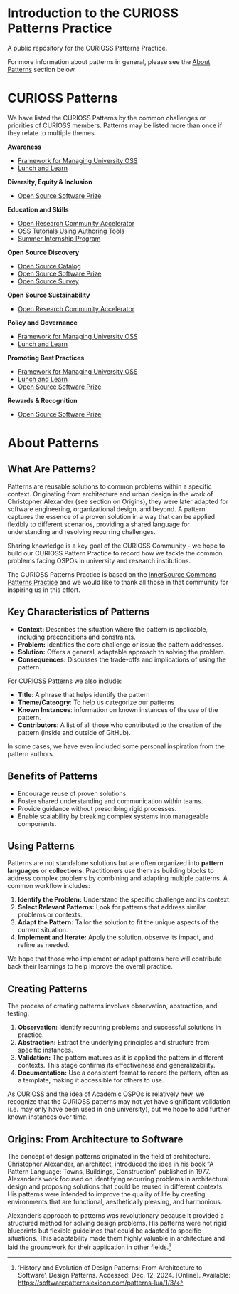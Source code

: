 # Introduction to the CURIOSS Patterns Practice
A public repository for the CURIOSS Patterns Practice.

For more information about patterns in general, please see the [About Patterns](#about-patterns) section below. 

# CURIOSS Patterns

We have listed the CURIOSS Patterns by the common challenges or priorities of CURIOSS members. Patterns may be listed more than once if they relate to multiple themes. 

**Awareness** 

* [Framework for Managing University OSS](framework-managing-university-oss.md)  
* [Lunch and Learn](lunch-and-learn.md)

**Diversity, Equity & Inclusion**

* [Open Source Software Prize](open-source-software-prize.md)

**Education and Skills**

* [Open Research Community Accelerator](open-research-community-accelerator.md)  
* [OSS Tutorials Using Authoring Tools](oss-tutorials-using-authoring-tools.md)  
* [Summer Internship Program](summer-internship-program.md)

**Open Source Discovery**

* [Open Source Catalog](open-source-catalog.md)  
* [Open Source Software Prize](open-source-software-prize.md)  
* [Open Source Survey](open-source-survey.md)

**Open Source Sustainability**

* [Open Research Community Accelerator](open-research-community-accelerator.md)

**Policy and Governance**

* [Framework for Managing University OSS](framework-managing-university-oss.md)
* [Lunch and Learn](lunch-and-learn.md) 

**Promoting Best Practices**

* [Framework for Managing University OSS](framework-managing-university-oss.md)
* [Lunch and Learn](lunch-and-learn.md) 
* [Open Source Software Prize](open-source-software-prize.md)

**Rewards & Recognition**

* [Open Source Software Prize](open-source-software-prize.md)


# About Patterns
## What Are Patterns?

Patterns are reusable solutions to common problems within a specific context. Originating from architecture and urban design in the work of Christopher Alexander (see section on Origins), they were later adapted for software engineering, organizational design, and beyond. A pattern captures the essence of a proven solution in a way that can be applied flexibly to different scenarios, providing a shared language for understanding and resolving recurring challenges.

Sharing knowledge is a key goal of the CURIOSS Community \- we hope to build our CURIOSS Pattern Practice to record how we tackle the common problems facing OSPOs in university and research institutions. 

The CURIOSS Patterns Practice is based on the [InnerSource Commons Patterns Practice](https://github.com/InnerSourceCommons/InnerSourcePatterns/) and we would like to thank all those in that community for inspiring us in this effort.

## Key Characteristics of Patterns

* **Context:** Describes the situation where the pattern is applicable, including preconditions and constraints.  
* **Problem:** Identifies the core challenge or issue the pattern addresses.  
* **Solution:** Offers a general, adaptable approach to solving the problem.  
* **Consequences:** Discusses the trade-offs and implications of using the pattern.

For CURIOSS Patterns we also include:

* **Title**: A phrase that helps identify the pattern  
* **Theme/Cateogry**: To help us categorize our patterns  
* **Known Instances**: information on known instances of the use of the pattern.
* **Contributors**: A list of all those who contributed to the creation of the pattern (inside and outside of GitHub).

In some cases, we have even included some personal inspiration from the pattern authors. 

## Benefits of Patterns

* Encourage reuse of proven solutions.  
* Foster shared understanding and communication within teams.  
* Provide guidance without prescribing rigid processes.  
* Enable scalability by breaking complex systems into manageable components.

## Using Patterns

Patterns are not standalone solutions but are often organized into **pattern languages** or **collections**. Practitioners use them as building blocks to address complex problems by combining and adapting multiple patterns. A common workflow includes:

1. **Identify the Problem:** Understand the specific challenge and its context.  
2. **Select Relevant Patterns:** Look for patterns that address similar problems or contexts.  
3. **Adapt the Pattern:** Tailor the solution to fit the unique aspects of the current situation.  
4. **Implement and Iterate:** Apply the solution, observe its impact, and refine as needed.

We hope that those who implement or adapt patterns here will contribute back their learnings to help improve the overall practice.

## **Creating Patterns**

The process of creating patterns involves observation, abstraction, and testing:

1. **Observation:** Identify recurring problems and successful solutions in practice.  
2. **Abstraction:** Extract the underlying principles and structure from specific instances.  
3. **Validation:** The pattern matures as it is applied the pattern in different contexts. This stage confirms its effectiveness and generalizability.  
4. **Documentation:** Use a consistent format to record the pattern, often as a template, making it accessible for others to use.

As CURIOSS and the idea of Academic OSPOs is relatively new, we recognize that the CURIOSS patterns may not yet have significant validation (i.e. may only have been used in one university), but we hope to add further known instances over time.

## Origins: From Architecture to Software

The concept of design patterns originated in the field of architecture. Christopher Alexander, an architect, introduced the idea in his book “A Pattern Language: Towns, Buildings, Construction” published in 1977\. Alexander’s work focused on identifying recurring problems in architectural design and proposing solutions that could be reused in different contexts. His patterns were intended to improve the quality of life by creating environments that are functional, aesthetically pleasing, and harmonious.

Alexander’s approach to patterns was revolutionary because it provided a structured method for solving design problems. His patterns were not rigid blueprints but flexible guidelines that could be adapted to specific situations. This adaptability made them highly valuable in architecture and laid the groundwork for their application in other fields.[^1]

[^1]: ‘History and Evolution of Design Patterns: From Architecture to Software’, Design Patterns. Accessed: Dec. 12, 2024. [Online]. Available: https://softwarepatternslexicon.com/patterns-lua/1/3/

